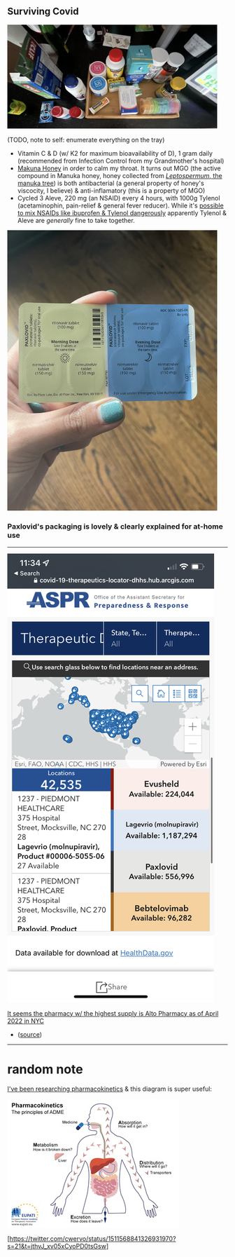 ## Surviving Covid

<style>
    img {
        max-width: 50vw;
    }
</style>

![tray](../assets/images/surviving-covid-tray.jpeg)


(TODO, note to self: enumerate everything on the tray)

- Vitamin C & D (w/ K2 for maximum bioavailability of D), 1 gram daily (recommended from Infection Control from my Grandmother's hospital)
- [Makuna Honey](https://twitter.com/cwervo/status/1511397723072782339?s=21&t=jthvJ_xv05xCyoPD0tsGsw) in order to calm my throat. It turns out MGO (the active compound in Manuka honey, honey collected from [_Leptospermum_, the manuka tree](https://en.wikipedia.org/wiki/Leptospermum)) is both antibacterial (a general property of honey's viscocity, I believe) & anti-inflamatory (this is a property of MGO)
- Cycled 3 Aleve, 220 mg (an NSAID) every 4 hours, with 1000g Tylenol (acetaminophin, pain-relief & general fever reducer). While it's [possible to mix NSAIDs like ibuprofen & Tylenol dangerously](https://khealth.com/learn/medication/taking-ibuprofen-and-acetaminophen-together/) apparently Tylenol & Aleve are _generally_ fine to take together.

<!-- ![paxlovid carton](../assets/images/paxlovid.jpeg) -->


![beautiful paxlovid](../assets/images/paxlovid.jpeg)

### Paxlovid's packaging is lovely & clearly explained for at-home use

---

![map of Paxlovid availability nationally](../assets/images/map-of-covid-aspr.png)

[It seems the pharmacy w/ the highest supply is Alto Pharmacy as of April 2022 in NYC](https://twitter.com/cwervo/status/1511426876715196417?s=21&t=jthvJ_xv05xCyoPD0tsGsw)

> 
- ([source](https://www1.nyc.gov/site/doh/covid/covid-19-providers-treatments.page#refer))

----

# random note

[I've been researching pharmacokinetics](https://twitter.com/cwervo/status/1511568840244748292?s=21&t=jthvJ_xv05xCyoPD0tsGsw) & this diagram is super useful:

![diagram of pharmacokinetics](../assets/images/EUPATI-MADE-pharmacokinetics.webp)

[https://twitter.com/cwervo/status/1511568841326931970?s=21&t=jthvJ_xv05xCyoPD0tsGsw]